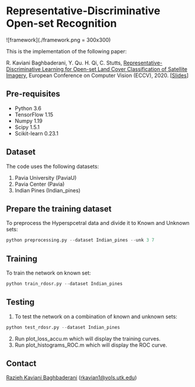 # Representative-Discriminative Open-set Recognition

![framework](./framework.png = 300x300)

This is the implementation of the following paper:

R. Kaviani Baghbaderani, Y. Qu. H. Qi, C. Stutts, [Representative-Discriminative Learning for Open-set Land Cover Classification of Satellite Imagery](https://arxiv.org/abs/2007.10891),  European Conference on Computer Vision (ECCV), 2020. [[Slides](http://web.eecs.utk.edu/~rkavian1/papers/ECCV2020-RDOSR-LongVideo.mp4)]

## Pre-requisites
* Python 3.6
* TensorFlow 1.15
* Numpy 1.19
* Scipy 1.5.1
* Scikit-learn 0.23.1

## Dataset
The code uses the following datasets:
1. Pavia University (PaviaU)
2. Pavia Center (Pavia)
3. Indian Pines (Indian_pines)

## Prepare the training dataset
To preprocess the Hyperspcetral data and divide it to Known and Unknown sets:
```python
python preprocessing.py --dataset Indian_pines --unk 3 7
```

## Training
To train the network on known set:
```python
python train_rdosr.py --dataset Indian_pines
```

## Testing
1. To test the network on a combination of known and unknown sets:
```python
python test_rdosr.py --dataset Indian_pines
```
2. Run plot_loss_accu.m  which will display the training curves.
3. Run plot_histograms_ROC.m which will display the ROC curve. 

## Contact
[Razieh Kaviani Baghbaderani](http://web.eecs.utk.edu/~rkavian1/) (rkavian1@vols.utk.edu)
